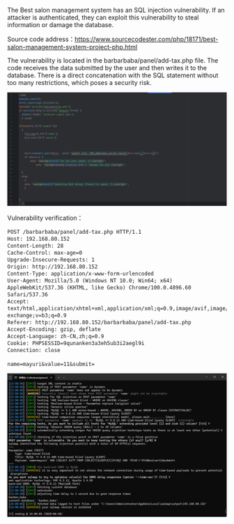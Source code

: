 



The Best salon management system has an SQL injection vulnerability. If an attacker is authenticated, they can exploit this vulnerability to steal information or damage the database.





Source code address：https://www.sourcecodester.com/php/18171/best-salon-management-system-project-php.html



The vulnerability is located in the barbarbaba/panel/add-tax.php file. The code receives the data submitted by the user and then writes it to the database. There is a direct concatenation with the SQL statement without too many restrictions, which poses a security risk.

![image-20250621122230240](images/image-20250621122230240.png)



Vulnerability verification：

```
POST /barbarbaba/panel/add-tax.php HTTP/1.1
Host: 192.168.80.152
Content-Length: 28
Cache-Control: max-age=0
Upgrade-Insecure-Requests: 1
Origin: http://192.168.80.152
Content-Type: application/x-www-form-urlencoded
User-Agent: Mozilla/5.0 (Windows NT 10.0; Win64; x64) AppleWebKit/537.36 (KHTML, like Gecko) Chrome/100.0.4896.60 Safari/537.36
Accept: text/html,application/xhtml+xml,application/xml;q=0.9,image/avif,image/webp,image/apng,*/*;q=0.8,application/signed-exchange;v=b3;q=0.9
Referer: http://192.168.80.152/barbarbaba/panel/add-tax.php
Accept-Encoding: gzip, deflate
Accept-Language: zh-CN,zh;q=0.9
Cookie: PHPSESSID=9qunanken3a3eh5ub3i2aegl9i
Connection: close

name=mayuri&value=11&submit=
```

 ![image-20250621122200304](images/image-20250621122200304.png)



































